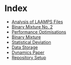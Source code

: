 Index
=====

- [Analysis of LAAMPS Files](2018-03-21.md)
- [Binary Mixture No. 2](2018-02-28.md)
- [Performance Optimisations](2018-02-22.md)
- [Binary Mixture](2018-02-21.md)
- [Statistical Deviation](2018-02-14.md)
- [Data Storage](2018-02-13.md)
- [Dynamics Paper](2018-02-12.md)
- [Repository Setup](2018-02-11.md)

